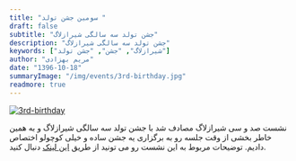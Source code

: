 ```yaml
---
title: "سومین جشن تولد "
draft: false
subtitle: "جشن تولد سه سالگی شیرازلاگ"
description: "جشن تولد سه سالگی شیرازلاگ"
keywords: ["شیرازلاگ", "جشن", "جشن تولد"]
author: "مریم بهزادی"
date: "1396-10-18"
summaryImage: "/img/events/3rd-birthday.jpg"
readmore: true
---
```


[![3rd-birthday](../../img/events/3rd-birthday.jpg)](../../img/events/3rd-birthday.jpg)

نشست صد و سی شیرازلاگ مصادف شد با جشن تولد سه سالگی شیرازلاگ و به همین خاطر بخشی از وقت جلسه رو به برگزاری یه جشن ساده و خیلی کوچولو اختصاص دادیم. توضیحات مربوط به این نشست رو می تونید از طریق [این لینک](../../sessions/session130) دنبال کنید.
